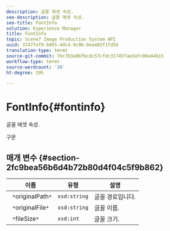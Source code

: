 ```yaml
---
description: 글꼴 에셋 속성.
seo-description: 글꼴 에셋 속성.
seo-title: FontInfo
solution: Experience Manager
title: FontInfo
topic: Scene7 Image Production System API
uuid: 3747fef9-b065-4dc4-9c96-0ea483f1fd56
translation-type: tm+mt
source-git-commit: 7bc7b3a86fbcdc57cfdc31745fae3afc06e44b15
workflow-type: tm+mt
source-wordcount: '26'
ht-degree: 19%

---
```



# FontInfo{#fontinfo}

글꼴 에셋 속성.

구문

## 매개 변수 {#section-2fc9bea56b6d4b72b80d4f04c5f9b862}

| 이름 | 유형 | 설명 |
|---|---|---|
| ` *`originalPath`*` | `xsd:string` | 글꼴 경로입니다. |
| ` *`originalFile`*` | `xsd:string` | 글꼴 이름. |
| ` *`fileSize`*` | `xsd:int` | 글꼴 크기. |

